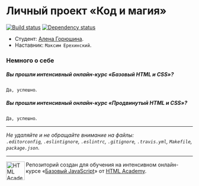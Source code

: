 # Личный проект «Код и магия»

[![Build status][travis-image]][travis-url]
[![Dependency status][dependency-image]][dependency-url]

* Студент: [Алена Горюшина](https://htmlacademy.ru/profile/id36606).
* Наставник: `Максим Ерехинский`.

### Немного о себе

##### Вы прошли интенсивный онлайн-курс «Базовый HTML и CSS»?
`Да, успешно`.

##### Вы прошли интенсивный онлайн-курс «Продвинутый HTML и CSS»?
`Да, успешно`.
  
---

_Не удаляйте и не обращайте внимание на файлы:_<br>
_`.editorconfig`, `.eslintignore`, `.eslintrc`, `.gitignore`, `.travis.yml`, `Makefile`, `package.json`._

---

<a href="https://htmlacademy.ru/js_intensive"><img align="left" width="50" height="50" title="HTML Academy" src="https://up.htmlacademy.ru/static/img/intensive/javascript/logo-for-github.svg"></a>

Репозиторий создан для обучения на интенсивном онлайн-курсе «[Базовый JavaScript](https://htmlacademy.ru/js_intensive)» от [HTML Academy](https://htmlacademy.ru).

[travis-image]: https://travis-ci.org/js-htmlacademy/36606-code-and-magick.svg?branch=master
[travis-url]: https://travis-ci.org/js-htmlacademy/36606-code-and-magick
[dependency-image]: https://david-dm.org/js-htmlacademy/36606-code-and-magick.svg?style=flat-square
[dependency-url]: https://david-dm.org/js-htmlacademy/36606-code-and-magick
